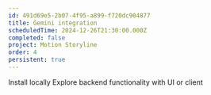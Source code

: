 ```yaml
---
id: 491d69e5-2b07-4f95-a899-f720dc904877
title: Gemini integration
scheduledTime: 2024-12-26T21:30:00.000Z
completed: false
project: Motion Storyline
order: 4
persistent: true
---
```


Install locally
Explore backend functionality with UI or client